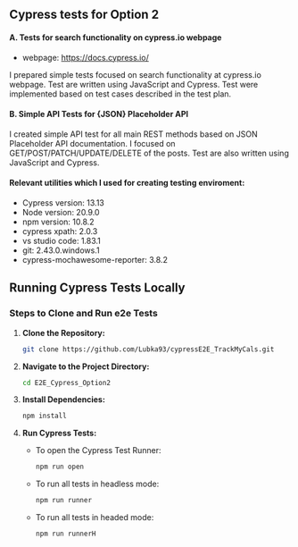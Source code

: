 ##  Cypress tests for Option 2

#### A. Tests for search functionality on cypress.io webpage

- webpage: https://docs.cypress.io/

I prepared simple tests focused on search functionality at cypress.io webpage. Test are written using JavaScript and Cypress. Test were implemented based on test cases described in the test plan. 

#### B. Simple API Tests for {JSON} Placeholder API
I created simple API test for all main REST methods based on JSON Placeholder API documentation. I focused on GET/POST/PATCH/UPDATE/DELETE of the posts. Test are also written using JavaScript and Cypress.



#### Relevant utilities which I used for creating testing enviroment:

- Cypress version: 13.13
- Node version: 20.9.0
- npm version: 10.8.2 
- cypress xpath: 2.0.3
- vs studio code: 1.83.1
- git: 2.43.0.windows.1
- cypress-mochawesome-reporter: 3.8.2


## Running Cypress Tests Locally


### Steps to Clone and Run e2e Tests

1. **Clone the Repository:**
    ```bash
    git clone https://github.com/Lubka93/cypressE2E_TrackMyCals.git
    ```

2. **Navigate to the Project Directory:**
    ```bash
    cd E2E_Cypress_Option2
    ```

3. **Install Dependencies:**
    ```bash
    npm install
    ```

4. **Run Cypress Tests:**
    - To open  the Cypress Test Runner:
        ```bash
        npm run open
        ```
    - To run all tests in headless mode:
        ```bash
        npm run runner
        ```
    - To run all tests in headed mode:
        ```bash  
        npm run runnerH
        ```